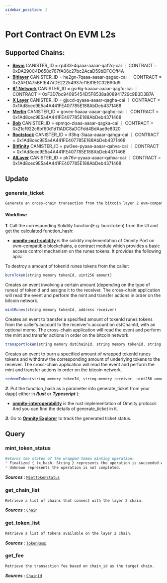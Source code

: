 ```yaml
---
sidebar_position: 2
---
```


# Port Contract On EVM L2s
## Supported Chains:
- **[Bevm](https://www.bevm.io/)** CANISTER_ID = rp433-4qaaa-aaaar-qaf2q-cai ｜ CONTRACT = 0xDA290C4D658c767fA06c27bc2AcaD59bDFCCff4A
- **[Bitlayer](https://www.bitlayer.org/)** CANISTER_ID = he2gn-7qaaa-aaaar-qagaq-cai ｜ CONTRACT = 0x2AFDA75BFfE47dDE22254937ef1E81E1C32B90d9
- **[B² Network](https://www.bsquared.network/)** CANISTER_ID = gsr6g-kaaaa-aaaar-qagfq-cai ｜ CONTRACT = 0xF3D7bc94095454D5F8538a808941729c9B3D3B7A
- **[X Layer](https://www.okx.com/xlayer)** CANISTER_ID = gjucd-qyaaa-aaaar-qagha-cai ｜ CONTRACT = 0x1Ad8cec9E5a4A441FE407785E188AbDeb4371468
- **[Merlin](https://merlinchain.io)** CANISTER_ID = govex-5aaaa-aaaar-qaghq-cai ｜ CONTRACT = 0x1Ad8cec9E5a4A441FE407785E188AbDeb4371468
- **[Bob](https://www.gobob.xyz/)** CANISTER_ID = epmqo-ziaaa-aaaar-qagka-cai ｜ CONTRACT = 0x21cf922c8bf60d1d11ADC8aDCFdd4BdAae9e8320
- **[Rootstock](https://rootstock.io/)** CANISTER_ID = if3hq-3iaaa-aaaar-qahga-cai ｜ CONTRACT = 0x1Ad8cec9E5a4A441FE407785E188AbDeb4371468
- **[Bitfinity](https://bitfinity.network/)** CANISTER_ID = pw3ee-pyaaa-aaaar-qahva-cai ｜ CONTRACT = 0x1Ad8cec9E5a4A441FE407785E188AbDeb4371468
- **[AILayer](https://ailayer.xyz/)** CANISTER_ID = pk76v-yyaaa-aaaar-qahxa-cai ｜ CONTRACT = 0x1Ad8cec9E5a4A441FE407785E188AbDeb4371468

## Update
### generate_ticket
```md title="generate_ticket(hash: String) -> Result<(), String>"
Generate an cross-chain transaction from the bitcoin layer 2 evm-compatible instances. 
```
#### Workflow: 

***1***. Call the corresponding Solidity function(E.g. burnToken) from the UI and get the calculated function_hash:
- **[omnity-port-solidity](https://github.com/octopus-network/omnity-port-solidity/blob/main/contracts/OmnityPort.sol)** is the solidity implementation of Omnity Port on evm-compatible blockchains, a contract module which provides a basic access control mechanism on the runes tokens. It provides the following apis:

To destroy a amount of tokenId runes tokens from the caller:
```jsx title="Solidity"
burnToken(string memory tokenId, uint256 amount)
```

Creates an event involving a certain amount (depending on the type of runes) of tokenId and assigns it to the receiver. 
The cross-chain application will read the event and perform the mint and transfer actions in order on the bitcoin network. 
```jsx title="Solidity"
mintRunes(string memory tokenId, address receiver)
```

Creates an event to transfer a specified amount of tokenId runes tokens from the caller’s account to the receiver's account on dstChainId, with an optional memo.
The cross-chain application will read the event and perform the mint and transfer actions in order on the bitcoin network.
```jsx title="Solidity"
transportToken(string memory dstChainId, string memory tokenId, string memory receiver, uint256 amount, string memory memo)
```

Creates an event to burn a specified amount of wrapped tokenId runes tokens and withdraw the corresponding amount of underlying tokens to the receiver.
The cross-chain application will read the event and perform the mint and transfer actions in order on the bitcoin network.
```jsx title="Solidity"
redeemToken(string memory tokenId, string memory receiver, uint256 amount)
```

***2***. Put the function_hash as a parameter into generate_ticket from your dapp( either in ***Rust*** or ***Typescript*** ):
- **[omnity-interoperability](https://github.com/octopus-network/omnity-interoperability/blob/main/route/evm/src/service.rs#L240)** is the rust implementation of Omnity protocol. And you can find the details of generate_ticket in it.

***3***. Go to **[Omnity Explorer](https://explorer.omnity.network/)** to track the generated ticket status.

## Query
### mint_token_status
```md title="mint_token_status(ticket_id: String) -> MintTokenStatus"
Returns the status of the wrapped token minting operation:
* Finalized { tx_hash: String } represents the operation is succeeded with the transaction hash on the layer 2 chain.
* Unknown represents the operation is not completed.
```
***Sources*** : [`MintTokenStatus`](https://github.com/octopus-network/omnity-interoperability/blob/main/types/src/lib.rs#L773)

### get_chain_list
```md title="get_chain_list() -> Vec<Chain>"
Retrieve a list of chains that connect with the layer 2 chain.
```
***Sources*** : [`Chain`](https://github.com/octopus-network/omnity-interoperability/blob/main/route/evm/src/types.rs#L570)

### get_token_list
```md title="get_token_list() -> Vec<TokenResp>"
Retrieve a list of tokens available on the layer 2 chain.
```
***Sources*** : [`TokenResp`](https://github.com/octopus-network/omnity-interoperability/blob/main/route/evm/src/types.rs#L557)

### get_fee
```md title="get_fee(chain_id: ChainId) -> Option<u64>"
Retrieve the transaction fee based on chain_id as the target chain.
```
***Sources*** : [`ChainId`](https://github.com/octopus-network/omnity-interoperability/blob/main/route/evm/src/types.rs#L24)